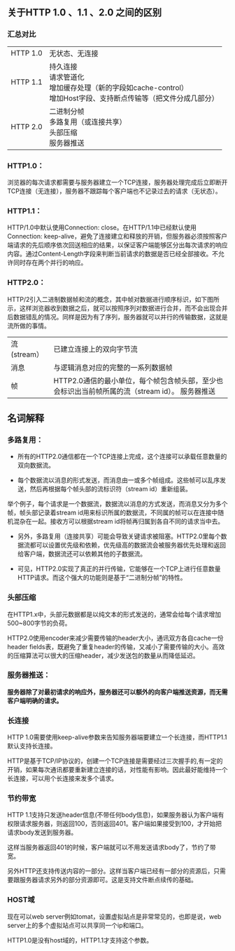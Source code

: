 关于HTTP 1.0 、1.1 、2.0 之间的区别
---

### 汇总对比

<table>
  <tr>
      <td>
        HTTP 1.0
      </td>
      <td>
        无状态、无连接
      </td>
  </tr>
  <tr>
        <td>
          HTTP 1.1
        </td>
        <td> 
             持久连接 <br/>
             请求管道化<br/>
             增加缓存处理（新的字段如cache-control）<br/>
             增加Host字段、支持断点传输等（把文件分成几部分）
        </td>
    </tr>
    <tr>
          <td>
            HTTP 2.0
          </td>
          <td>
            二进制分帧<br/>
            多路复用（或连接共享）<br/>
            头部压缩<br/>
            服务器推送
          </td>
      </tr>
</table>

### HTTP1.0：

浏览器的每次请求都需要与服务器建立一个TCP连接，服务器处理完成后立即断开TCP连接（无连接），服务器不跟踪每个客户端也不记录过去的请求（无状态）。

### HTTP1.1：

HTTP/1.0中默认使用Connection: close。在HTTP/1.1中已经默认使用Connection: keep-alive，避免了连接建立和释放的开销，但服务器必须按照客户端请求的先后顺序依次回送相应的结果，以保证客户端能够区分出每次请求的响应内容。通过Content-Length字段来判断当前请求的数据是否已经全部接收。不允许同时存在两个并行的响应。

### HTTP2.0：

HTTP/2引入二进制数据帧和流的概念，其中帧对数据进行顺序标识，如下图所示，这样浏览器收到数据之后，就可以按照序列对数据进行合并，而不会出现合并后数据错乱的情况。同样是因为有了序列，服务器就可以并行的传输数据，这就是流所做的事情。

	
	
	
<table>
  <tr>
      <td>
        流(stream）
      </td>
      <td>
        已建立连接上的双向字节流
      </td>
  </tr>
  <tr>
        <td>
          消息
        </td>
        <td> 
             与逻辑消息对应的完整的一系列数据帧
        </td>
    </tr>
    <tr>
          <td>
            帧
          </td>
          <td>
            HTTP2.0通信的最小单位，每个帧包含帧头部，至少也会标识出当前帧所属的流（stream id）。
            服务器推送
          </td>
      </tr>
</table>

## 名词解释

### 多路复用：

+ 所有的HTTP2.0通信都在一个TCP连接上完成，这个连接可以承载任意数量的双向数据流。

+ 每个数据流以消息的形式发送，而消息由一或多个帧组成。这些帧可以乱序发送，然后再根据每个帧头部的流标识符（stream id）重新组装。

举个例子，每个请求是一个数据流，数据流以消息的方式发送，而消息又分为多个帧，帧头部记录着stream id用来标识所属的数据流，不同属的帧可以在连接中随机混杂在一起。接收方可以根据stream id将帧再归属到各自不同的请求当中去。

+ 另外，多路复用（连接共享）可能会导致关键请求被阻塞。HTTP2.0里每个数据流都可以设置优先级和依赖，优先级高的数据流会被服务器优先处理和返回给客户端，数据流还可以依赖其他的子数据流。

+ 可见，HTTP2.0实现了真正的并行传输，它能够在一个TCP上进行任意数量HTTP请求。而这个强大的功能则是基于“二进制分帧”的特性。

### 头部压缩

在HTTP1.x中，头部元数据都是以纯文本的形式发送的，通常会给每个请求增加500~800字节的负荷。

HTTP2.0使用encoder来减少需要传输的header大小，通讯双方各自cache一份header fields表，既避免了重复header的传输，又减小了需要传输的大小。高效的压缩算法可以很大的压缩header，减少发送包的数量从而降低延迟。

### 服务器推送：

**服务器除了对最初请求的响应外，服务器还可以额外的向客户端推送资源，而无需客户端明确的请求。**

### 长连接

HTTP 1.0需要使用keep-alive参数来告知服务器端要建立一个长连接，而HTTP1.1默认支持长连接。

HTTP是基于TCP/IP协议的，创建一个TCP连接是需要经过三次握手的,有一定的开销，如果每次通讯都要重新建立连接的话，对性能有影响。因此最好能维持一个长连接，可以用个长连接来发多个请求。

### 节约带宽

HTTP 1.1支持只发送header信息(不带任何body信息)，如果服务器认为客户端有权限请求服务器，则返回100，否则返回401。客户端如果接受到100，才开始把请求body发送到服务器。

这样当服务器返回401的时候，客户端就可以不用发送请求body了，节约了带宽。

另外HTTP还支持传送内容的一部分。这样当客户端已经有一部分的资源后，只需要跟服务器请求另外的部分资源即可。这是支持文件断点续传的基础。

### HOST域

现在可以web server例如tomat，设置虚拟站点是非常常见的，也即是说，web server上的多个虚拟站点可以共享同一个ip和端口。

HTTP1.0是没有host域的，HTTP1.1才支持这个参数。

